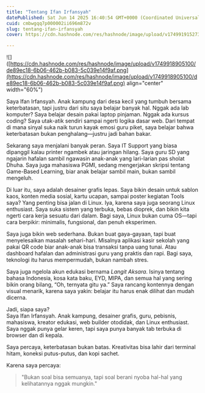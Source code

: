 ```yaml
---
title: "Tentang Ifan Irfansyah"
datePublished: Sat Jun 14 2025 16:40:54 GMT+0000 (Coordinated Universal Time)
cuid: cmbwgqq7p000002ii696m872v
slug: tentang-ifan-irfansyah
cover: https://cdn.hashnode.com/res/hashnode/image/upload/v1749919152736/27da8b20-7920-4e79-baa1-56c6b23ea82d.png

---
```


!\[\]([https://cdn.hashnode.com/res/hashnode/image/upload/v1749918905100/de89ec18-6b06-462b-b083-5c039e14f9af.png](https://cdn.hashnode.com/res/hashnode/image/upload/v1749918905100/de89ec18-6b06-462b-b083-5c039e14f9af.png) align="center" width="60%")

Saya Ifan Irfansyah. Anak kampung dari desa kecil yang tumbuh bersama keterbatasan, tapi justru dari situ saya belajar banyak hal. Nggak ada lab komputer? Saya belajar desain pakai laptop pinjaman. Nggak ada kursus coding? Saya utak-atik sendiri sampai ngerti logika dasar web. Dari tempat di mana sinyal suka naik turun kayak emosi guru piket, saya belajar bahwa keterbatasan bukan penghalang—justru jadi bahan bakar.

Sekarang saya menjalani banyak peran. Saya IT Support yang biasa dipanggil kalau printer ngambek atau jaringan hilang. Saya guru SD yang ngajarin hafalan sambil ngawasin anak-anak yang lari-larian pas sholat Dhuha. Saya juga mahasiswa PGMI, sedang mengerjakan skripsi tentang Game-Based Learning, biar anak belajar sambil main, bukan sambil mengeluh.

Di luar itu, saya adalah desainer grafis lepas. Saya bikin desain untuk sablon kaos, konten media sosial, kartu ucapan, sampai poster kegiatan Tools saya? Yang penting bisa jalan di Linux. Iya, karena saya juga seorang Linux enthusiast. Saya suka sistem yang terbuka, bebas dioprek, dan bikin kita ngerti cara kerja sesuatu dari dalam. Bagi saya, Linux bukan cuma OS—tapi cara berpikir: minimalis, fungsional, dan penuh eksperimen.

Saya juga bikin web sederhana. Bukan buat gaya-gayaan, tapi buat menyelesaikan masalah sehari-hari. Misalnya aplikasi kasir sekolah yang pakai QR code biar anak-anak bisa transaksi tanpa uang tunai. Atau dashboard hafalan dan administrasi guru yang praktis dan rapi. Bagi saya, teknologi itu harus mempermudah, bukan nambah stres.

Saya juga ngelola akun edukasi bernama *Langit Aksara*. Isinya tentang bahasa Indonesia, kosa kata baku, EYD, MIPA, dan semua hal yang sering bikin orang bilang, “Oh, ternyata gitu ya.” Saya rancang kontennya dengan visual menarik, karena saya yakin: belajar itu harus enak dilihat dan mudah dicerna.

Jadi, siapa saya?  
Saya Ifan Irfansyah. Anak kampung, desainer grafis, guru, pebisnis, mahasiswa, kreator edukasi, web builder otodidak, dan Linux enthusiast. Saya nggak punya gelar keren, tapi saya punya banyak tab terbuka di browser dan di kepala.

Saya percaya, keterbatasan bukan batas. Kreativitas bisa lahir dari terminal hitam, koneksi putus-putus, dan kopi sachet.

Karena saya percaya:

> "Bukan soal bisa semuanya, tapi soal berani nyoba hal-hal yang kelihatannya nggak mungkin."